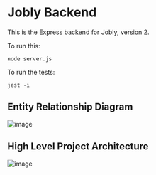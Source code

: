 # Jobly Backend

This is the Express backend for Jobly, version 2.

To run this:

    node server.js
    
To run the tests:

    jest -i

## Entity Relationship Diagram
![image](https://github.com/sgtCrunch/express-jobly/assets/97754938/20fc7392-3274-4f96-bb78-424cb21c66ab)


## High Level Project Architecture
![image](https://github.com/sgtCrunch/express-jobly/assets/97754938/87d9552d-6829-4b64-be62-db189fa272e4)

